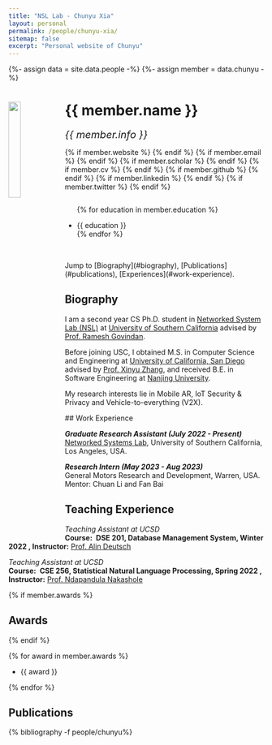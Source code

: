 ```yaml
---
title: "NSL Lab - Chunyu Xia"
layout: personal
permalink: /people/chunyu-xia/
sitemap: false
excerpt: "Personal website of Chunyu"
---
```

{%- assign data = site.data.people -%}
{%- assign member = data.chunyu -%}

<div class="row">
  <img src="{{ site.url }}{{ site.baseurl }}/images/teampic/{{ member.photo }}" class="img-responsive" width="22%" style="float: left" />
  <h1>{{ member.name }}</h1>
  <i style="font-size:20px">{{ member.info }}</i><br>

  {% if member.website %}<a href="{{ member.website }}" target="_blank"><i class="fa fa-home fa-3x"></i></a> {% endif %}
  {% if member.email %}<a href="mailto:{{ member.email }}" target="_blank"><i class="fa fa-envelope-square fa-3x"></i></a> {% endif %}
  {% if member.scholar %} <a href="{{ member.scholar }}" target="_blank"><i class="ai ai-google-scholar-square ai-3x"></i></a> {% endif %}
  {% if member.cv %} <a href="{{ site.url }}{{ site.baseurl }}/files/{{ member.cv }}" target="_blank"><i class="ai ai-cv-square ai-3x"></i></a> {% endif %}
  {% if member.github %} <a href="{{ member.github }}" target="_blank"><i class="fa fa-github-square fa-3x"></i></a> {% endif %}
  {% if member.linkedin %} <a href="{{ member.linkedin }}" target="_blank"><i class="fa fa-linkedin-square fa-3x"></i></a> {% endif %}
  {% if member.twitter %} <a href="{{ member.twitter }}" target="_blank"><i class="fa fa-twitter-square fa-3x"></i></a> {% endif %}
  <!-- {% if member.researchgate %} <a href="{{ member.researchgate }}" target="_blank"><i class="ai ai-researchgate-square ai-3x"></i></a> {% endif %} -->
  <ul style="overflow: hidden">

  {% for education in member.education %}
	<li> {{ education }} </li>
  {% endfor %}

  </ul>
  <br/>
  Jump to [Biography](#biography), [Publications](#publications), [Experiences](#work-experience).
</div>

## Biography

<p>I am a second year CS Ph.D. student in <a href="https://nsl.usc.edu/">Networked System Lab (NSL)</a> at <a href="http://www.usc.edu">University of Southern California</a> advised by <a href="https://govindan.usc.edu/">Prof. Ramesh Govindan</a>.</p>
<p>Before joining USC, I obtained M.S. in Computer Science and Engineering at <a href="https://ucsd.edu/"> University of California, San Diego</a> advised by <a href="http://xyzhang.ucsd.edu/">Prof. Xinyu Zhang</a>, and received B.E. in Software Engineering at <a href="https://www.nju.edu.cn/EN/main.htm"> Nanjing University</a>. </p>
<p>My research interests lie in Mobile AR, IoT Security & Privacy and Vehicle-to-everything (V2X). </p>
## Work Experience

<p>
<em><strong>Graduate Research Assistant (July 2022 - Present)</strong></em><br>
<a href="https://nsl.usc.edu/">Networked Systems Lab</a>, University of Southern California, Los Angeles, USA.<br>
</p>

<p>
<em><strong>Research Intern (May 2023 - Aug 2023)</strong></em><br>
General Motors Research and Development, Warren, USA.<br>
Mentor: Chuan Li and Fan Bai<br>
</p>

## Teaching Experience

<p>
<em>Teaching Assistant at UCSD</em><br>
<b>Course:</b> <b> DSE 201, Database Management System, Winter 2022 </b> <b>, Instructor:</b> <a href="https://jacobsschool.ucsd.edu/faculty/profile?id=179">Prof. Alin Deutsch</a>
</p>
<p>
<em>Teaching Assistant at UCSD</em><br>
<b>Course:</b> <b> CSE 256, Statistical Natural Language Processing, Spring 2022 </b><b>, Instructor:</b> <a href="https://ndapa.us/">Prof. Ndapandula Nakashole</a>
</p>

{% if member.awards %}
## Awards
{% endif %}

{% for award in member.awards %}
<ul style="overflow: hidden">
<li> {{ award }} </li>
</ul>
{% endfor %}

## Publications

<div class="publications">

{% bibliography -f people/chunyu%}

</div>
